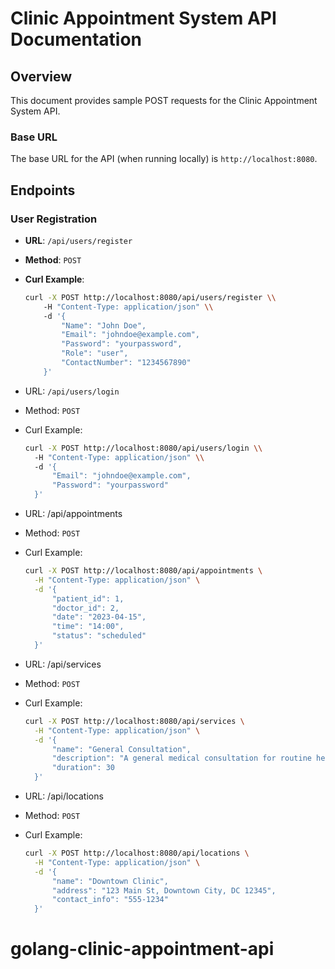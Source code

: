 # Clinic Appointment System API Documentation

## Overview

This document provides sample POST requests for the Clinic Appointment System API.

### Base URL

The base URL for the API (when running locally) is `http://localhost:8080`.

## Endpoints

### User Registration

- **URL**: `/api/users/register`
- **Method**: `POST`
- **Curl Example**:
  ```bash
  curl -X POST http://localhost:8080/api/users/register \\
      -H "Content-Type: application/json" \\
      -d '{
          "Name": "John Doe",
          "Email": "johndoe@example.com",
          "Password": "yourpassword",
          "Role": "user",
          "ContactNumber": "1234567890"
      }'  

  ```

- URL: `/api/users/login`
- Method: `POST`
- Curl Example:
  ```bash
  curl -X POST http://localhost:8080/api/users/login \\
    -H "Content-Type: application/json" \\
    -d '{
        "Email": "johndoe@example.com",
        "Password": "yourpassword"
    }'

  ```
- URL: /api/appointments
- Method: `POST`
- Curl Example:

  ```bash
  curl -X POST http://localhost:8080/api/appointments \
    -H "Content-Type: application/json" \
    -d '{
        "patient_id": 1,
        "doctor_id": 2,
        "date": "2023-04-15",
        "time": "14:00",
        "status": "scheduled"
    }'
  ```

- URL: /api/services
- Method: `POST`
- Curl Example:

  ```bash
  curl -X POST http://localhost:8080/api/services \
    -H "Content-Type: application/json" \
    -d '{
        "name": "General Consultation",
        "description": "A general medical consultation for routine health check-ups and non-emergency issues.",
        "duration": 30
    }'
  ```


- URL: /api/locations
- Method: `POST`
- Curl Example:

  ```bash
  curl -X POST http://localhost:8080/api/locations \
    -H "Content-Type: application/json" \
    -d '{
        "name": "Downtown Clinic",
        "address": "123 Main St, Downtown City, DC 12345",
        "contact_info": "555-1234"
    }'

  ```
# golang-clinic-appointment-api
